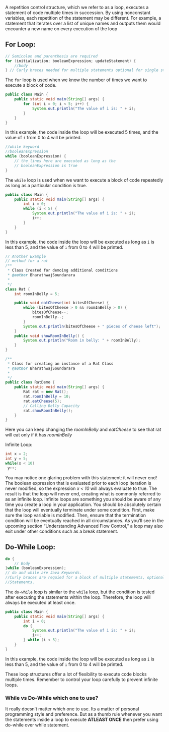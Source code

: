A repetition control structure, which we refer to as a loop, executes a statement of code
multiple times in succession. By using nonconstant variables, each repetition of the statement may be different. For example, a statement that iterates over a list of unique names
and outputs them would encounter a new name on every execution of the loop

## **For Loop:**

```java
// Semicolon and parenthesis are required
for (initialization; booleanExpression; updateStatement) {
	//body
} // Curly braces needed for multiple statements optional for single statement
```

The `for` loop is used when we know the number of times we want to execute a block of code.

```java
public class Main {
    public static void main(String[] args) {
        for (int i = 0; i < 5; i++) {
            System.out.println("The value of i is: " + i);
        }
    }
}

```

In this example, the code inside the loop will be executed 5 times, and the value of `i` from 0 to 4 will be printed.

```java
//while keyword
//booleanExpression 
while (booleanExpression) {
	// the lines here are executed as long as the 
	// booleanExpression is true
}
```

The `while` loop is used when we want to execute a block of code repeatedly as long as a particular condition is true.

```java
public class Main {
    public static void main(String[] args) {
        int i = 0;
        while (i < 5) {
            System.out.println("The value of i is: " + i);
            i++;
        }
    }
}
```

In this example, the code inside the loop will be executed as long as `i` is less than 5, and the value of `i` from 0 to 4 will be printed.

```java
// Another Example
// method for a rat
/**
 * Class Created for demoing additional conditions 
 * @author BharathwajSoundarara
 *
 */
class Rat {
	int roomInBelly = 5;

	public void eatCheese(int bitesOfCheese) {
		while (bitesOfCheese > 0 && roomInBelly > 0) {
			bitesOfCheese--;
			roomInBelly--;
		}
		System.out.println(bitesOfCheese + " pieces of cheese left");
	}
	public void showRoomInBelly() {
		System.out.println("Room in belly: " + roomInBelly);
	}
}

/**
 * Class for creating an instance of a Rat Class
 * @author BharathwajSoundarara
 *
 */
public class RatDemo {
	public static void main(String[] args) {
		Rat rat = new Rat();
		rat.roomInBelly = 10;
		rat.eatCheese(5);
		// Calling Belly Capacity
		rat.showRoomInBelly();
	}
}
```

Here you can keep changing the *roomInBelly* and *eatCheese* to see that rat will eat only if it has *roomInBelly*

Infinite Loop:

```java
int x = 2;
int y = 5;
while(x < 10)
 y++;
```

You may notice one glaring problem with this statement: it will never end! The boolean
expression that is evaluated prior to each loop iteration is never modified, so the expression *x < 10* will always evaluate to true. The result is that the loop will never end, creating what is commonly referred to as an infinite loop.
Infinite loops are something you should be aware of any time you create a loop in your
application. You should be absolutely certain that the loop will eventually terminate
under some condition. First, make sure the loop variable is modified. Then, ensure that
the termination condition will be eventually reached in all circumstances. As you’ll see
in the upcoming section “Understanding Advanced Flow Control,” a loop may also exit
under other conditions such as a break statement.

## **Do-While Loop:**

```java
do {
	// Body 
}while (booleanExpression);
// do and while are Java Keywords.
//Curly braces are requied for a block of multiple statements, optional for single
//Statements.
```

The `do-while` loop is similar to the `while` loop, but the condition is tested after executing the statements within the loop. Therefore, the loop will always be executed at least once.

```java
public class Main {
    public static void main(String[] args) {
        int i = 0;
        do {
            System.out.println("The value of i is: " + i);
            i++;
        } while (i < 5);
    }
}
```

In this example, the code inside the loop will be executed as long as `i` is less than 5, and the value of `i` from 0 to 4 will be printed.

These loop structures offer a lot of flexibility to execute code blocks multiple times. Remember to control your loop carefully to prevent infinite loops.

### While vs Do-While which one to use?

It really doesn’t matter which one to use. Its a matter of personal programming style and preference. But as a thumb rule whenever you want the statements inside a loop to execute ************ATLEAST ONCE************ then prefer using do-while over while statement.